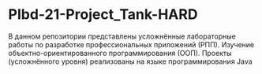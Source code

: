 # PIbd-21-Project_Tank-HARD
В данном репозитории представлены усложнённые лабораторные работы по разработке профессиональных приложений (РПП). Изучение объектно-ориентированного программирования (ООП). Проекты (усложнённого уровня) реализованы на языке программирования Java
